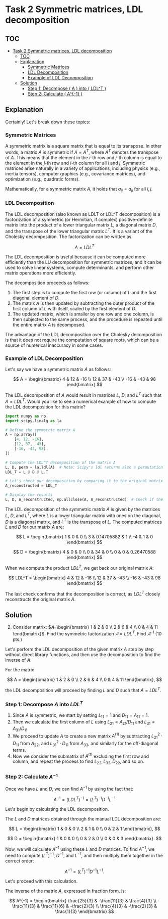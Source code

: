 # Task 2 Symmetric matrices, LDL decomposition

## TOC

- [Task 2 Symmetric matrices, LDL decomposition](#task-2-symmetric-matrices-ldl-decomposition)
  - [TOC](#toc)
  - [Explanation](#explanation)
    - [Symmetric Matrices](#symmetric-matrices)
    - [LDL Decomposition](#ldl-decomposition)
    - [Example of LDL Decomposition](#example-of-ldl-decomposition)
  - [Solution](#solution)
    - [Step 1: Decompose ( A ) into ( LDL^T )](#step-1-decompose--a--into--ldlt-)
    - [Step 2: Calculate ( A^{-1} )](#step-2-calculate--a-1-)

## Explanation

Certainly! Let's break down these topics:

### Symmetric Matrices

A symmetric matrix is a square matrix that is equal to its transpose. In other words, a matrix $A$ is symmetric if $A = A^T$, where $A^T$ denotes the transpose of $A$. This means that the element in the $i$-th row and $j$-th column is equal to the element in the $j$-th row and $i$-th column for all $i$ and $j$. Symmetric matrices arise naturally in a variety of applications, including physics (e.g., inertia tensors), computer graphics (e.g., covariance matrices), and optimization (e.g., quadratic forms).

Mathematically, for a symmetric matrix $A$, it holds that $a_{ij} = a_{ji}$ for all $i, j$.

### LDL Decomposition

The LDL decomposition (also known as LDLT or LDL^T decomposition) is a factorization of a symmetric (or Hermitian, if complex) positive-definite matrix into the product of a lower triangular matrix $L$, a diagonal matrix $D$, and the transpose of the lower triangular matrix $L^T$. It is a variant of the Cholesky decomposition. The factorization can be written as:

$$
A = LDL^T
$$

The LDL decomposition is useful because it can be computed more efficiently than the LU decomposition for symmetric matrices, and it can be used to solve linear systems, compute determinants, and perform other matrix operations more efficiently.

The decomposition proceeds as follows:

1. The first step is to compute the first row (or column) of $L$ and the first diagonal element of $D$.
2. The matrix $A$ is then updated by subtracting the outer product of the first column of $L$ with itself, scaled by the first element of $D$.
3. The updated matrix, which is smaller by one row and one column, is then subjected to the same process, and the procedure is repeated until the entire matrix $A$ is decomposed.

The advantage of the LDL decomposition over the Cholesky decomposition is that it does not require the computation of square roots, which can be a source of numerical inaccuracy in some cases.

### Example of LDL Decomposition

Let's say we have a symmetric matrix $A$ as follows:

$$
A = \begin{bmatrix}
4 & 12 & -16 \\
12 & 37 & -43 \\
-16 & -43 & 98
\end{bmatrix}
$$

The LDL decomposition of $A$ would result in matrices $L$, $D$, and $L^T$ such that $A = LDL^T$. Would you like to see a numerical example of how to compute the LDL decomposition for this matrix?

```python
import numpy as np
import scipy.linalg as la

# Define the symmetric matrix A
A = np.array([
    [4, 12, -16],
    [12, 37, -43],
    [-16, -43, 98]
])

# Compute the LDL^T decomposition of the matrix A
L, D, perm = la.ldl(A)  # Note: Scipy's ldl returns also a permutation matrix due to pivoting
LDL_T = L @ D @ L.T

# Let's check our decomposition by comparing it to the original matrix A.
A_reconstructed = LDL_T

# Display the results
L, D, A_reconstructed, np.allclose(A, A_reconstructed)  # Check if the decomposition reconstructs A
```

The LDL decomposition of the symmetric matrix $A$ is given by the matrices $L$, $D$, and $L^T$, where $L$ is a lower triangular matrix with ones on the diagonal, $D$ is a diagonal matrix, and $L^T$ is the transpose of $L$. The computed matrices $L$ and $D$ for our matrix $A$ are:

$$
L = \begin{bmatrix}
1 & 0 & 0 \\
3 & 0.14705882 & 1 \\
-4 & 1 & 0
\end{bmatrix}
$$

$$
D = \begin{bmatrix}
4 & 0 & 0 \\
0 & 34 & 0 \\
0 & 0 & 0.26470588
\end{bmatrix}
$$

When we compute the product $LDL^T$, we get back our original matrix $A$:

$$
LDL^T = \begin{bmatrix}
4 & 12 & -16 \\
12 & 37 & -43 \\
-16 & -43 & 98
\end{bmatrix}
$$

The last check confirms that the decomposition is correct, as $LDL^T$ closely reconstructs the original matrix $A$.

## Solution

2. Consider matrix: $𝐴=\begin{bmatrix}
   1 & 2 & 0 \\
   2 & 6 & 4 \\
   0 & 4 & 11
   \end{bmatrix}$. Find the symmetric factorization $𝐴=LDL^T$, Find $𝐴^{-1}$ (10 pts.)

Let's perform the LDL decomposition of the given matrix $A$ step by step without direct library functions, and then use the decomposition to find the inverse of $A$.

For the matrix

$$
A = \begin{bmatrix}
1 & 2 & 0 \\
2 & 6 & 4 \\
0 & 4 & 11
\end{bmatrix},
$$

the LDL decomposition will proceed by finding $L$ and $D$ such that $A = LDL^T$.

### Step 1: Decompose $A$ into $LDL^T$

1. Since $A$ is symmetric, we start by setting $L_{11} = 1$ and $D_{11} = A_{11} = 1$.
2. Then we calculate the first column of $L$ using $L_{21} = A_{21} / D_{11}$ and $L_{31} = A_{31} / D_{11}$.
3. We proceed to update $A$ to create a new matrix $A^{(1)}$ by subtracting $L_{21}^2 \cdot D_{11}$ from $A_{22}$, and $L_{31}^2 \cdot D_{11}$ from $A_{33}$, and similarly for the off-diagonal terms.
4. Now we consider the submatrix of $A^{(1)}$ excluding the first row and column, and repeat the process to find $L_{22}, L_{32}, D_{22}$, and so on.

### Step 2: Calculate $A^{-1}$

Once we have $L$ and $D$, we can find $A^{-1}$ by using the fact that:

$$
A^{-1} = (LDL^T)^{-1} = (L^T)^{-1} D^{-1} L^{-1}
$$

Let's begin by calculating the LDL decomposition.

The $L$ and $D$ matrices obtained through the manual LDL decomposition are:

$$
L = \begin{bmatrix}
1 & 0 & 0 \\
2 & 1 & 0 \\
0 & 2 & 1
\end{bmatrix},
$$

$$
D = \begin{bmatrix}
1 & 0 & 0 \\
0 & 2 & 0 \\
0 & 0 & 3
\end{bmatrix}.
$$

Now, we will calculate $A^{-1}$ using these $L$ and $D$ matrices. To find $A^{-1}$, we need to compute $(L^T)^{-1}$, $D^{-1}$, and $L^{-1}$, and then multiply them together in the correct order:

$$
A^{-1} = (L^T)^{-1} D^{-1} L^{-1}.
$$

Let's proceed with this calculation.

The inverse of the matrix $A$, expressed in fraction form, is:

$$
A^{-1} = \begin{bmatrix}
\frac{25}{3} & -\frac{11}{3} & \frac{4}{3} \\
-\frac{11}{3} & \frac{11}{6} & -\frac{2}{3} \\
\frac{4}{3} & -\frac{2}{3} & \frac{1}{3}
\end{bmatrix}
$$
